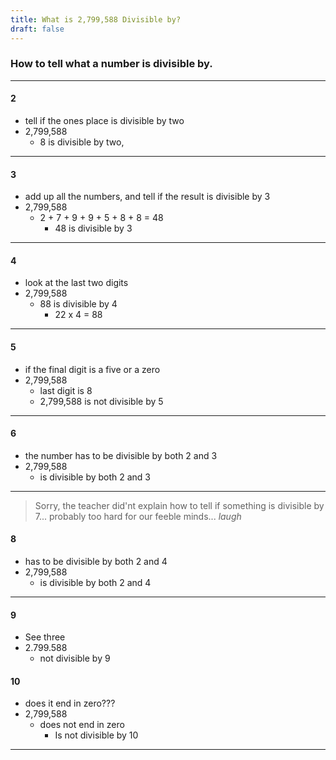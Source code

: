```yaml
---
title: What is 2,799,588 Divisible by?
draft: false
---
```


### How to tell what a number is divisible by.
---

#### 2
  - tell if the ones place is divisible by two
  - 2,799,588
    - 8 is divisible by two,
---

#### 3
  - add up all the numbers, and tell if the result is divisible by 3
  - 2,799,588
    - 2 + 7 + 9 + 9 + 5 + 8 + 8 = 48
      - 48 is divisible by 3
---

#### 4
  - look at the last two digits
  - 2,799,588
    - 88 is divisible by 4
      - 22 x 4 = 88

---

#### 5
  - if the final digit is a five or a zero
  - 2,799,588
    - last digit is 8
    - 2,799,588 is not divisible by 5
---
 
#### 6
  - the number has to be divisible by both 2 and 3
  - 2,799,588
    - is divisible by both 2 and 3
---

> Sorry, the teacher did'nt explain how to tell if something is divisible by 7... probably too hard for our feeble minds... *laugh*

#### 8
  - has to be divisible by both 2 and 4
  - 2,799,588
    - is divisible by both 2 and 4
---

#### 9
  - See three
  - 2.799.588
    - not divisible by 9

#### 10
  - does it end in zero???
  - 2,799,588
    - does not end in zero
      -  Is not divisible by 10
---


